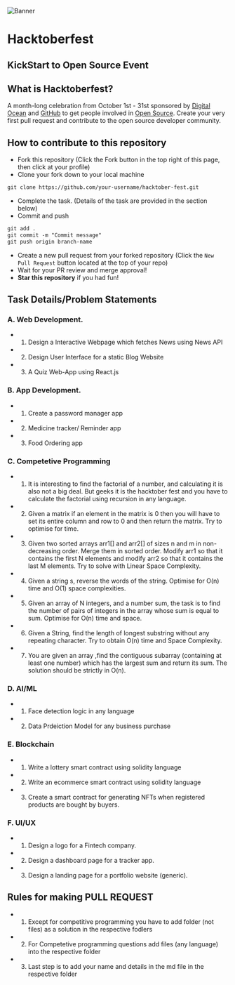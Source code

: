 ![Banner](banner.png)
# Hacktoberfest
## KickStart to Open Source Event 

## What is Hacktoberfest?
A month-long celebration from October 1st - 31st sponsored by [Digital Ocean](https://hacktoberfest.digitalocean.com/) and [GitHub](https://github.com/blog/2433-celebrate-open-source-this-october-with-hacktoberfest) to get people involved in [Open Source](https://github.com/open-source). Create your very first pull request and contribute to the open source developer community.

## How to contribute to this repository
* Fork this repository (Click the Fork button in the top right of this page, then click at your profile)
* Clone your fork down to your local machine

```markdown
git clone https://github.com/your-username/hacktober-fest.git
```

* Complete the task. (Details of the task are provided in the section below)
* Commit and push

```markdown
git add .
git commit -m "Commit message"
git push origin branch-name
```

* Create a new pull request from your forked repository (Click the `New Pull Request` button located at the top of your repo)
* Wait for your PR review and merge approval!
* __Star this repository__ if you had fun!


## Task Details/Problem Statements
### A. Web Development.
* 1. Design a Interactive Webpage which fetches News using News API
* 2. Design User Interface for a static Blog Website  
* 3. A Quiz Web-App using React.js

### B. App Development.
* 1. Create a password manager app
* 2. Medicine tracker/ Reminder app
* 3. Food Ordering app

### C. Competetive Programming
* 1. It is interesting to find the factorial of a number, and calculating it is also not a big deal. But geeks it is the hacktober fest  and you have to calculate the factorial using recursion in any language. 
* 2. Given a matrix if an element in the matrix is 0 then you will have to set its entire column and row to 0 and then return the matrix. Try to optimise for time.
* 3. Given two sorted arrays arr1[] and arr2[] of sizes n and m in non-decreasing order. Merge them in sorted order. Modify arr1 so that it contains the first N elements and modify arr2 so that it contains the last M elements. Try to solve with Linear Space Complexity.
* 4. Given a string s, reverse the words of the string. Optimise for O(n) time and O(1) space complexities.
* 5. Given an array of N integers, and a number sum, the task is to find the number of pairs of integers in the array whose sum is equal to sum. Optimise for O(n) time and space.
* 6. Given a String, find the length of longest substring without any repeating character. Try to obtain O(n) time and Space Complexity.
* 7. You are given an array ,find the contiguous subarray (containing at least one number) which has the largest sum and return its sum. The solution should be strictly in O(n).

### D. AI/ML
* 1. Face detection logic in any language
* 2. Data Prdeiction Model for any business purchase

### E. Blockchain
* 1. Write a lottery smart contract using solidity language
* 2. Write an ecommerce smart contract using solidity language
* 3. Create a smart contract for generating NFTs when registered products are bought by buyers.

### F. UI/UX
* 1. Design a logo for a Fintech company.
* 2. Design a dashboard page for a tracker app.
* 3. Design a landing page for a portfolio website (generic).

## Rules for making PULL REQUEST

* 1. Except for competitive programming you have to add folder (not files) as a solution in the respective fodlers

* 2. For Competetive programming questions add files (any language) into the respective folder

* 3. Last step is to add your name and details in the md file in the respective folder
